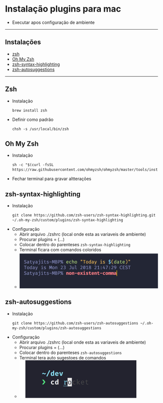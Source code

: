 # Instalação plugins para mac
- Executar apos configuração de ambiente


***
## Instalações
- [zsh](./Plugins.md#zsh)
- [Oh My Zsh](./Plugins.md#oh-my-zsh)
- [zsh-syntax-highlighting](./Plugins.md#zsh-syntax-highlighting)
- [zsh-autosuggestions](./Plugins.md#zsh-autosuggestions)
***
## Zsh
- Instalação
    ```
    brew install zsh
    ```
- Definir como padrão
    ```
    chsh -s /usr/local/bin/zsh
    ```
## Oh My Zsh
- Instalação
    ```
    sh -c "$(curl -fsSL https://raw.githubusercontent.com/ohmyzsh/ohmyzsh/master/tools/install.sh)"
    ```
- Fechar terminal para gravar altterações
## zsh-syntax-highlighting
- Instalação
    ```
    git clone https://github.com/zsh-users/zsh-syntax-highlighting.git ~/.oh-my-zsh/custom/plugins/zsh-syntax-highlighting
    ```
- Configuração
    - Abrir arquivo ./zshrc (local onde esta as variaveis de ambiente)
    - Procurar plugins = (...)
    - Colocar dentro do parenteses `zsh-syntax-highlighting`
    - Terminal ficara com comandos coloridos 
    - ![](../Img/zsh-syntax-highlighting.png)
## zsh-autosuggestions
- Instalação
    ```
    git clone https://github.com/zsh-users/zsh-autosuggestions ~/.oh-my-zsh/custom/plugins/zsh-autosuggestions
    ```
- Configuração
    - Abrir arquivo ./zshrc (local onde esta as variaveis de ambiente)
    - Procurar plugins = (...)
    - Colocar dentro do parenteses `zsh-autosuggestions`
    - Terminal tera auto sugestoes de comandos
    - ![](../Img/zsh-autosuggestions.png)


